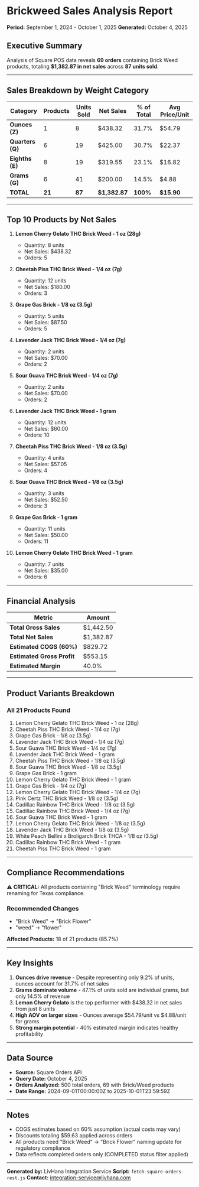 <!-- Optimized: 2025-10-06 -->
<!-- RPM: 1.6.2.1.1.6.2.1_BRICKWEED_SALES_REPORT_20251006 -->
<!-- Session: E2E RPM DNA Application -->
<!-- AOM: RND (Reggie & Dro) -->
<!-- COI: TECHNOLOGY -->
<!-- RPM: HIGH -->
<!-- ACTION: BUILD -->

# Brickweed Sales Analysis Report

**Period:** September 1, 2024 - October 1, 2025
**Generated:** October 4, 2025

## Executive Summary

Analysis of Square POS data reveals **69 orders** containing Brick Weed products, totaling **$1,382.87 in net sales** across **87 units sold**.

---

## Sales Breakdown by Weight Category

| Category | Products | Units Sold | Net Sales | % of Total | Avg Price/Unit |
|----------|----------|------------|-----------|------------|----------------|
| **Ounces (Z)** | 1 | 8 | $438.32 | 31.7% | $54.79 |
| **Quarters (Q)** | 6 | 19 | $425.00 | 30.7% | $22.37 |
| **Eighths (E)** | 8 | 19 | $319.55 | 23.1% | $16.82 |
| **Grams (G)** | 6 | 41 | $200.00 | 14.5% | $4.88 |
| **TOTAL** | **21** | **87** | **$1,382.87** | **100%** | **$15.90** |

---

## Top 10 Products by Net Sales

1. **Lemon Cherry Gelato THC Brick Weed - 1 oz (28g)**
   - Quantity: 8 units
   - Net Sales: $438.32
   - Orders: 5

2. **Cheetah Piss THC Brick Weed - 1/4 oz (7g)**
   - Quantity: 12 units
   - Net Sales: $180.00
   - Orders: 3

3. **Grape Gas Brick - 1/8 oz (3.5g)**
   - Quantity: 5 units
   - Net Sales: $87.50
   - Orders: 5

4. **Lavender Jack THC Brick Weed - 1/4 oz (7g)**
   - Quantity: 2 units
   - Net Sales: $70.00
   - Orders: 2

5. **Sour Guava THC Brick Weed - 1/4 oz (7g)**
   - Quantity: 2 units
   - Net Sales: $70.00
   - Orders: 2

6. **Lavender Jack THC Brick Weed - 1 gram**
   - Quantity: 12 units
   - Net Sales: $60.00
   - Orders: 10

7. **Cheetah Piss THC Brick Weed - 1/8 oz (3.5g)**
   - Quantity: 4 units
   - Net Sales: $57.05
   - Orders: 4

8. **Sour Guava THC Brick Weed - 1/8 oz (3.5g)**
   - Quantity: 3 units
   - Net Sales: $52.50
   - Orders: 3

9. **Grape Gas Brick - 1 gram**
   - Quantity: 11 units
   - Net Sales: $50.00
   - Orders: 11

10. **Lemon Cherry Gelato THC Brick Weed - 1 gram**
    - Quantity: 7 units
    - Net Sales: $35.00
    - Orders: 6

---

## Financial Analysis

| Metric | Amount |
|--------|--------|
| **Total Gross Sales** | $1,442.50 |
| **Total Net Sales** | $1,382.87 |
| **Estimated COGS (60%)** | $829.72 |
| **Estimated Gross Profit** | $553.15 |
| **Estimated Margin** | 40.0% |

---

## Product Variants Breakdown

### All 21 Products Found

1. Lemon Cherry Gelato THC Brick Weed - 1 oz (28g)
2. Cheetah Piss THC Brick Weed - 1/4 oz (7g)
3. Grape Gas Brick - 1/8 oz (3.5g)
4. Lavender Jack THC Brick Weed - 1/4 oz (7g)
5. Sour Guava THC Brick Weed - 1/4 oz (7g)
6. Lavender Jack THC Brick Weed - 1 gram
7. Cheetah Piss THC Brick Weed - 1/8 oz (3.5g)
8. Sour Guava THC Brick Weed - 1/8 oz (3.5g)
9. Grape Gas Brick - 1 gram
10. Lemon Cherry Gelato THC Brick Weed - 1 gram
11. Grape Gas Brick - 1/4 oz (7g)
12. Lemon Cherry Gelato THC Brick Weed - 1/4 oz (7g)
13. Pink Certz THC Brick Weed - 1/8 oz (3.5g)
14. Cadillac Rainbow THC Brick Weed - 1/8 oz (3.5g)
15. Cadillac Rainbow THC Brick Weed - 1/4 oz (7g)
16. Sour Guava THC Brick Weed - 1 gram
17. Lemon Cherry Gelato THC Brick Weed - 1/8 oz (3.5g)
18. Lavender Jack THC Brick Weed - 1/8 oz (3.5g)
19. White Peach Bellini x Broligarch Brick THCA - 1/8 oz (3.5g)
20. Cadillac Rainbow THC Brick Weed - 1 gram
21. Cheetah Piss THC Brick Weed - 1 gram

---

## Compliance Recommendations

⚠️ **CRITICAL:** All products containing "Brick Weed" terminology require renaming for Texas compliance.

### Recommended Changes

- "Brick Weed" → "Brick Flower"
- "weed" → "flower"

**Affected Products:** 18 of 21 products (85.7%)

---

## Key Insights

1. **Ounces drive revenue** - Despite representing only 9.2% of units, ounces account for 31.7% of net sales
2. **Grams dominate volume** - 47.1% of units sold are individual grams, but only 14.5% of revenue
3. **Lemon Cherry Gelato** is the top performer with $438.32 in net sales from just 8 units
4. **High AOV on larger sizes** - Ounces average $54.79/unit vs $4.88/unit for grams
5. **Strong margin potential** - 40% estimated margin indicates healthy profitability

---

## Data Source

- **Source:** Square Orders API
- **Query Date:** October 4, 2025
- **Orders Analyzed:** 500 total orders, 69 with Brick/Weed products
- **Date Range:** 2024-09-01T00:00:00Z to 2025-10-01T23:59:59Z

---

## Notes

- COGS estimates based on 60% assumption (actual costs may vary)
- Discounts totaling $59.63 applied across orders
- All products need "Brick Weed" → "Brick Flower" naming update for regulatory compliance
- Data reflects completed orders only (COMPLETED status filter applied)

---

**Generated by:** LivHana Integration Service
**Script:** `fetch-square-orders-rest.js`
**Contact:** <integration-service@livhana.com>
